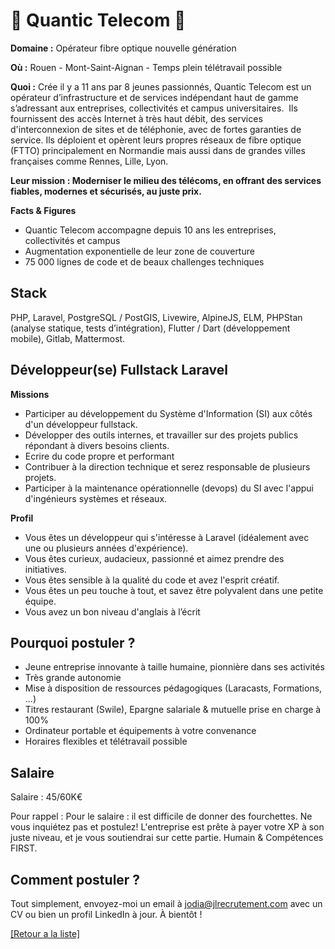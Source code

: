 # 📡 Quantic Telecom 📡

**Domaine :** Opérateur fibre optique nouvelle génération 

**Où :** Rouen - Mont-Saint-Aignan - Temps plein télétravail possible

**Quoi :** Crée il y a 11 ans par 8 jeunes passionnés, Quantic Telecom est un opérateur d’infrastructure et de services indépendant haut de gamme s’adressant aux entreprises, collectivités et campus universitaires.
 Ils fournissent des accès Internet à très haut débit, des services d'interconnexion de sites et de téléphonie, avec de fortes garanties de service. 
Ils déploient et opèrent leurs propres réseaux de fibre optique (FTTO) principalement en Normandie mais aussi dans de grandes villes françaises comme Rennes, Lille, Lyon. 

**Leur mission : Moderniser le milieu des télécoms, en offrant des services fiables, modernes et sécurisés, au juste prix.**


**Facts & Figures**

* Quantic Telecom accompagne depuis 10 ans les entreprises, collectivités et campus 
* Augmentation exponentielle de leur zone de couverture
* 75 000 lignes de code et de beaux challenges techniques 

## Stack

PHP, Laravel, PostgreSQL / PostGIS, Livewire, AlpineJS, ELM, PHPStan (analyse statique, tests d’intégration), Flutter / Dart (développement mobile), Gitlab, Mattermost.  


## Développeur(se) Fullstack Laravel

**Missions**

* Participer au développement du Système d'Information (SI) aux côtés d'un développeur fullstack.
* Développer des outils internes, et travailler sur des projets publics répondant à divers besoins clients. 
* Ecrire du code propre et performant 
* Contribuer à la direction technique et serez responsable de plusieurs projets. 
* Participer à la maintenance opérationnelle (devops) du SI avec l'appui d'ingénieurs systèmes et réseaux.

**Profil**

* Vous êtes un développeur qui s'intéresse à Laravel (idéalement avec une ou plusieurs années d'expérience).  
* Vous êtes curieux, audacieux, passionné et aimez prendre des initiatives.  
* Vous êtes sensible à la qualité du code et avez l'esprit créatif.  
* Vous êtes un peu touche à tout, et savez être polyvalent dans une petite équipe.  
* Vous avez un bon niveau d'anglais à l’écrit  

## Pourquoi postuler ?

* Jeune entreprise innovante à taille humaine, pionnière dans ses activités 
* Très grande autonomie  
* Mise à disposition de ressources pédagogiques (Laracasts, Formations, ...)  
* Titres restaurant (Swile), Epargne salariale & mutuelle prise en charge à 100%  
* Ordinateur portable et équipements à votre convenance  
* Horaires flexibles et télétravail possible  

## Salaire

Salaire : 45/60K€

Pour rappel : Pour le salaire : il est difficile de donner des fourchettes. Ne vous inquiétez pas et postulez! L'entreprise est prête à payer votre XP à son juste niveau, et je vous soutiendrai sur cette partie. Humain & Compétences FIRST.

## Comment postuler ?

Tout simplement, envoyez-moi un email à jodia@jlrecrutement.com avec un CV ou bien un profil LinkedIn à jour. À bientôt !

<a href="https://github.com/jlondiche/job-board-php/blob/master/README.md">[Retour a la liste]</a> 